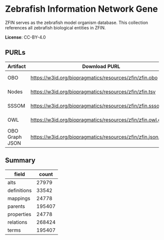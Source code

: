 # Zebrafish Information Network Gene

ZFIN serves as the zebrafish model organism database. This collection references all zebrafish biological entities in ZFIN.

**License**: CC-BY-4.0

## PURLs

| Artifact       | Download PURL                                                | Latest Versioned Download PURL                                          |
|----------------|--------------------------------------------------------------|-------------------------------------------------------------------------|
| OBO            | https://w3id.org/biopragmatics/resources/zfin/zfin.obo       | https://w3id.org/biopragmatics/resources/zfin/2025-01-07/zfin.obo       |
| Nodes          | https://w3id.org/biopragmatics/resources/zfin/zfin.tsv       | https://w3id.org/biopragmatics/resources/zfin/2025-01-07/zfin.tsv       |
| SSSOM          | https://w3id.org/biopragmatics/resources/zfin/zfin.sssom.tsv | https://w3id.org/biopragmatics/resources/zfin/2025-01-07/zfin.sssom.tsv |
| OWL            | https://w3id.org/biopragmatics/resources/zfin/zfin.owl.gz    | https://w3id.org/biopragmatics/resources/zfin/2025-01-07/zfin.owl.gz    |
| OBO Graph JSON | https://w3id.org/biopragmatics/resources/zfin/zfin.json.gz   | https://w3id.org/biopragmatics/resources/zfin/2025-01-07/zfin.json.gz   |

## Summary

| field       |   count |
|-------------|---------|
| alts        |   27979 |
| definitions |   33542 |
| mappings    |   24778 |
| parents     |  195407 |
| properties  |   24778 |
| relations   |  268424 |
| terms       |  195407 |
